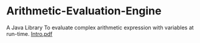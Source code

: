 # Arithmetic-Evaluation-Engine
A Java Library To evaluate complex arithmetic expression with variables at run-time.
[Intro.pdf](http://USERNAME.github.io/REPONAME/docs/Intro.pdf)
